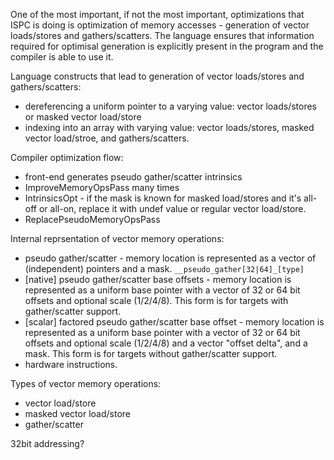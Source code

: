 One of the most important, if not the most important, optimizations that ISPC is doing is optimization of memory accesses - generation of vector loads/stores and gathers/scatters. The language ensures that information required for optimisal generation is explicitly present in the program and the compiler is able to use it.

Language constructs that lead to generation of vector loads/stores and gathers/scatters:
- dereferencing a uniform pointer to a varying value: vector loads/stores or masked vector load/store
- indexing into an array with varying value: vector loads/stores, masked vector load/stroe, and gathers/scatters.

Compiler optimization flow:
- front-end generates pseudo gather/scatter intrinsics
- ImproveMemoryOpsPass many times
- IntrinsicsOpt - if the mask is known for masked load/stores and it's all-off or all-on, replace it with undef value or regular vector load/store.
- ReplacePseudoMemoryOpsPass

Internal reprsentation of vector memory operations:
- pseudo gather/scatter - memory location is represented as a vector of (independent) pointers and a mask. `__pseudo_gather[32|64]_[type]`
- [native] pseudo gather/scatter base offsets - memory location is represented as a uniform base pointer with a vector of 32 or 64 bit offsets and optional scale (1/2/4/8). This form is for targets with gather/scatter support.
- [scalar] factored pseudo gather/scatter base offset - memory location is represented as a uniform base pointer with a vector of 32 or 64 bit offsets and optional scale (1/2/4/8) and a vector "offset delta", and a mask. This form is for targets without gather/scatter support.
- hardware instructions.

Types of vector memory operations:
- vector load/store
- masked vector load/store
- gather/scatter


32bit addressing?
